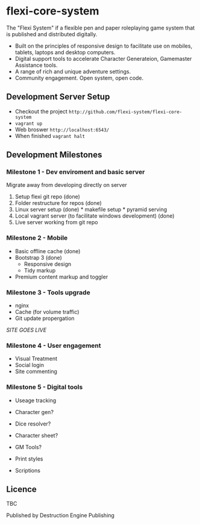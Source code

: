flexi-core-system
=================

The "Flexi System" if a flexible pen and paper roleplaying game system that is published and distributed digitally. 

  * Built on the principles of responsive design to facilitate use on mobiles, tablets, laptops and desktop computers.
  * Digital support tools to accelerate Character Generateion, Gamemaster Assistance tools.
  * A range of rich and unique adventure settings.
  * Community engagement. Open system, open code.

Development Server Setup
------------------------

  * Checkout the project `http://github.com/flexi-system/flexi-core-system`
  * `vagrant up`
  * Web broswer `http://localhost:6543/`
  * When finished `vagrant halt`
 
Development Milestones
----------------------

### Milestone 1 - Dev enviroment and basic server

Migrate away from developing directly on server

  1. Setup flexi git repo (done)
  2. Folder restructure for repos (done)
  3. Linux server setup (done)
    * makefile setup
    * pyramid serving
  4. Local vagrant server (to facilitate windows development) (done)
  5. Live server working from git repo

### Milestone 2 - Mobile
  * Basic offline cache (done)
  * Bootstrap 3  (done)
    * Responsive design
    * Tidy markup
  * Premium content markup and toggler

### Milestone 3 - Tools upgrade
  * nginx
  * Cache (for volume traffic)
  * Git update propergation

*SITE GOES LIVE*

### Milestone 4 - User engagement
  * Visual Treatment
  * Social login
  * Site commenting

### Milestone 5 - Digital tools
  * Useage tracking
  * Character gen?
  * Dice resolver?
  * Character sheet?
  * GM Tools?

  * Print styles
  * Scriptions

Licence
-------

TBC

Published by Destruction Engine Publishing